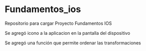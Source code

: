 # Fundamentos_ios
Repositorio para cargar Proyecto Fundamentos IOS

Se agregó icono a la aplicacion en la pantalla del dispositivo

Se agregó una función que permite ordenar las transformaciones
